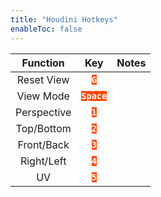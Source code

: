 ```yaml
---
title: "Houdini Hotkeys"
enableToc: false
---
```

<style>
code { color: #FFFFFF; background: #FE4703; }
table { margin-left: auto; margin-right: auto; }
</style>

|Function|Key|Notes
|:-:|:-:|:-:
|Reset View|**`G`**
|View Mode|**`Space`**
|Perspective|**`1`**
|Top/Bottom|**`2`**
|Front/Back|**`3`**
|Right/Left|**`4`**
|UV|**`5`**
